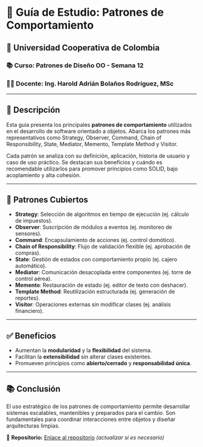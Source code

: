 # 📘 Guía de Estudio: Patrones de Comportamiento

## 🏫 Universidad Cooperativa de Colombia

### 📚 Curso: Patrones de Diseño OO - Semana 12

### 👨‍🏫 Docente: Ing. Harold Adrián Bolaños Rodríguez, MSc

---

## 📌 Descripción

Esta guía presenta los principales **patrones de comportamiento** utilizados en el desarrollo de software orientado a objetos. Abarca los patrones más representativos como Strategy, Observer, Command, Chain of Responsibility, State, Mediator, Memento, Template Method y Visitor.

Cada patrón se analiza con su definición, aplicación, historia de usuario y caso de uso práctico. Se destacan sus beneficios y cuándo es recomendable utilizarlos para promover principios como SOLID, bajo acoplamiento y alta cohesión.

---

## 🧪 Patrones Cubiertos

* **Strategy**: Selección de algoritmos en tiempo de ejecución (ej. cálculo de impuestos).
* **Observer**: Suscripción de módulos a eventos (ej. monitoreo de sensores).
* **Command**: Encapsulamiento de acciones (ej. control domótico).
* **Chain of Responsibility**: Flujo de validación flexible (ej. aprobación de compras).
* **State**: Gestión de estados con comportamiento propio (ej. cajero automático).
* **Mediator**: Comunicación desacoplada entre componentes (ej. torre de control aérea).
* **Memento**: Restauración de estado (ej. editor de texto con deshacer).
* **Template Method**: Reutilización estructurada (ej. generación de reportes).
* **Visitor**: Operaciones externas sin modificar clases (ej. análisis financiero).

---

## ✅ Beneficios

* Aumentan la **modularidad** y la **flexibilidad** del sistema.
* Facilitan la **extensibilidad** sin alterar clases existentes.
* Promueven principios como **abierto/cerrado** y **responsabilidad única**.

---

## 📚 Conclusión

El uso estratégico de los patrones de comportamiento permite desarrollar sistemas escalables, mantenibles y preparados para el cambio. Son fundamentales para coordinar interacciones entre objetos y diseñar arquitecturas limpias.

📂 **Repositorio:** [Enlace al repositorio](#) *(actualizar si es necesario)*
